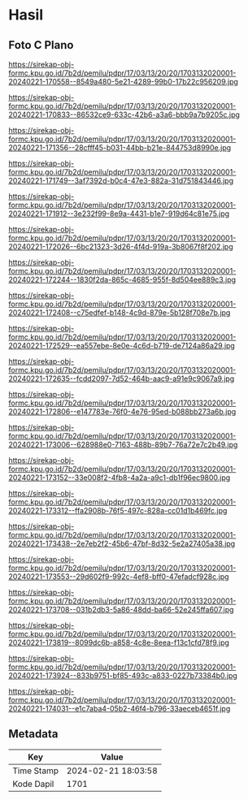 # Hasil

## Foto C Plano

https://sirekap-obj-formc.kpu.go.id/7b2d/pemilu/pdpr/17/03/13/20/20/1703132020001-20240221-170558--8549a480-5e21-4289-99b0-17b22c956209.jpg

https://sirekap-obj-formc.kpu.go.id/7b2d/pemilu/pdpr/17/03/13/20/20/1703132020001-20240221-170833--86532ce9-633c-42b6-a3a6-bbb9a7b9205c.jpg

https://sirekap-obj-formc.kpu.go.id/7b2d/pemilu/pdpr/17/03/13/20/20/1703132020001-20240221-171356--28cfff45-b031-44bb-b21e-844753d8990e.jpg

https://sirekap-obj-formc.kpu.go.id/7b2d/pemilu/pdpr/17/03/13/20/20/1703132020001-20240221-171749--3af7392d-b0c4-47e3-882a-31d751843446.jpg

https://sirekap-obj-formc.kpu.go.id/7b2d/pemilu/pdpr/17/03/13/20/20/1703132020001-20240221-171912--3e232f99-8e9a-4431-b1e7-919d64c81e75.jpg

https://sirekap-obj-formc.kpu.go.id/7b2d/pemilu/pdpr/17/03/13/20/20/1703132020001-20240221-172026--6bc21323-3d26-4f4d-919a-3b8067f8f202.jpg

https://sirekap-obj-formc.kpu.go.id/7b2d/pemilu/pdpr/17/03/13/20/20/1703132020001-20240221-172244--1830f2da-865c-4685-955f-8d504ee889c3.jpg

https://sirekap-obj-formc.kpu.go.id/7b2d/pemilu/pdpr/17/03/13/20/20/1703132020001-20240221-172408--c75edfef-b148-4c9d-879e-5b128f708e7b.jpg

https://sirekap-obj-formc.kpu.go.id/7b2d/pemilu/pdpr/17/03/13/20/20/1703132020001-20240221-172529--ea557ebe-8e0e-4c6d-b719-de7124a86a29.jpg

https://sirekap-obj-formc.kpu.go.id/7b2d/pemilu/pdpr/17/03/13/20/20/1703132020001-20240221-172635--fcdd2097-7d52-464b-aac9-a91e9c9067a9.jpg

https://sirekap-obj-formc.kpu.go.id/7b2d/pemilu/pdpr/17/03/13/20/20/1703132020001-20240221-172806--e147783e-76f0-4e76-95ed-b088bb273a6b.jpg

https://sirekap-obj-formc.kpu.go.id/7b2d/pemilu/pdpr/17/03/13/20/20/1703132020001-20240221-173006--628988e0-7163-488b-89b7-76a72e7c2b49.jpg

https://sirekap-obj-formc.kpu.go.id/7b2d/pemilu/pdpr/17/03/13/20/20/1703132020001-20240221-173152--33e008f2-4fb8-4a2a-a9c1-db1f96ec9800.jpg

https://sirekap-obj-formc.kpu.go.id/7b2d/pemilu/pdpr/17/03/13/20/20/1703132020001-20240221-173312--ffa2908b-76f5-497c-828a-cc01d1b469fc.jpg

https://sirekap-obj-formc.kpu.go.id/7b2d/pemilu/pdpr/17/03/13/20/20/1703132020001-20240221-173438--2e7eb2f2-45b6-47bf-8d32-5e2a27405a38.jpg

https://sirekap-obj-formc.kpu.go.id/7b2d/pemilu/pdpr/17/03/13/20/20/1703132020001-20240221-173553--29d602f9-992c-4ef8-bff0-47efadcf928c.jpg

https://sirekap-obj-formc.kpu.go.id/7b2d/pemilu/pdpr/17/03/13/20/20/1703132020001-20240221-173708--031b2db3-5a86-48dd-ba66-52e245ffa607.jpg

https://sirekap-obj-formc.kpu.go.id/7b2d/pemilu/pdpr/17/03/13/20/20/1703132020001-20240221-173819--8099dc6b-a858-4c8e-8eea-f13c1cfd78f9.jpg

https://sirekap-obj-formc.kpu.go.id/7b2d/pemilu/pdpr/17/03/13/20/20/1703132020001-20240221-173924--833b9751-bf85-493c-a833-0227b73384b0.jpg

https://sirekap-obj-formc.kpu.go.id/7b2d/pemilu/pdpr/17/03/13/20/20/1703132020001-20240221-174031--e1c7aba4-05b2-46f4-b796-33aeceb4651f.jpg


## Metadata

| Key        | Value               |
| ---------- | ------------------- |
| Time Stamp | 2024-02-21 18:03:58 |
| Kode Dapil | 1701                |



